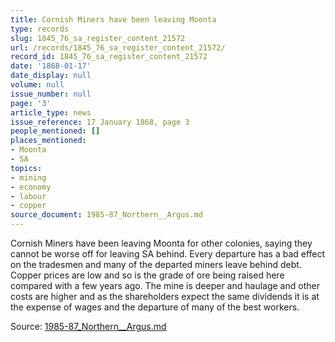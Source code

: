 ```yaml
---
title: Cornish Miners have been leaving Moonta
type: records
slug: 1845_76_sa_register_content_21572
url: /records/1845_76_sa_register_content_21572/
record_id: 1845_76_sa_register_content_21572
date: '1868-01-17'
date_display: null
volume: null
issue_number: null
page: '3'
article_type: news
issue_reference: 17 January 1868, page 3
people_mentioned: []
places_mentioned:
- Moonta
- SA
topics:
- mining
- economy
- labour
- copper
source_document: 1985-87_Northern__Argus.md
---
```


Cornish Miners have been leaving Moonta for other colonies, saying they cannot be worse off for leaving SA behind.  Every departure has a bad effect on the tradesmen and many of the departed miners leave behind debt.  Copper prices are low and so is the grade of ore being raised here compared with a few years ago.  The mine is deeper and haulage and other costs are higher and as the shareholders expect the same dividends it is at the expense of wages and the departure of many of the best workers.

Source: [1985-87_Northern__Argus.md](/downloads/markdown/1985-87_Northern__Argus.md)
